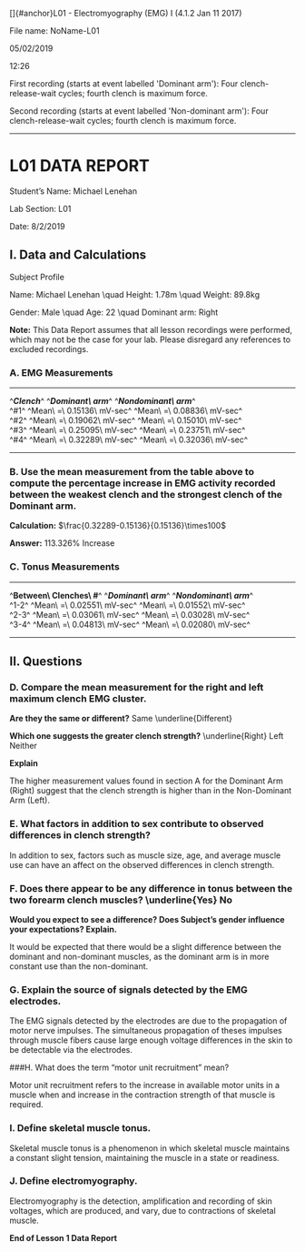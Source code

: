 []{#anchor}L01 - Electromyography (EMG) I (4.1.2 Jan 11 2017)

File name: NoName-L01

05/02/2019

12:26

First recording (starts at event labelled 'Dominant arm'): Four
clench-release-wait cycles; fourth clench is maximum force.

Second recording (starts at event labelled 'Non-dominant arm'): Four
clench-release-wait cycles; fourth clench is maximum force.

----------------------------------------------------------------------------------------------------------------------------------------------------------------------

# L01 DATA REPORT

Student’s Name: Michael Lenehan

Lab Section: L01

Date: 8/2/2019

## I. Data and Calculations

Subject Profile

Name: Michael Lenehan \quad Height: 1.78m \quad Weight: 89.8kg

Gender: Male \quad Age: 22 \quad Dominant arm: Right

**Note:** This Data Report assumes that all lesson recordings were
performed, which may not be the case for your lab. Please disregard any
references to excluded recordings. 

### A. EMG Measurements

  -------------- ---------------------------------------------------------------------------------------------- ----------------------------------------------------------------------------------------------
  ^***Clench***^      ^***Dominant\ arm***^                                                                          ^***Nondominant\ arm***^                                                                      
  ^\#1^          ^Mean\ =\ 0.15136\ mV-sec^                                                                     ^Mean\ =\ 0.08836\ mV-sec^   
  ^\#2^          ^Mean\ =\ 0.19062\ mV-sec^                                                                     ^Mean\ =\ 0.15010\ mV-sec^   
  ^\#3^          ^Mean\ =\ 0.25095\ mV-sec^                                                                     ^Mean\ =\ 0.23751\ mV-sec^   
  ^\#4^          ^Mean\ =\ 0.32289\ mV-sec^                                                                     ^Mean\ =\ 0.32036\ mV-sec^   
  -------------- ---------------------------------------------------------------------------------------------- ----------------------------------------------------------------------------------------------

### B. Use the mean measurement from the table above to compute the percentage increase in EMG activity recorded between the weakest clench and the strongest clench of the Dominant arm.

**Calculation:** $\frac{0.32289-0.15136}{0.15136}\times100$

**Answer:** 113.326% Increase

### C. Tonus Measurements

  ---------------------------------------------------------------------------------------------- ---------------------------------------------------------------------------------------------- -------------------------- ---------------------------- --
  ^**Between\ Clenches\ \#**^                                                                    ^***Dominant\ arm***^                                                                          ^***Nondominant\ arm***^                                
  ^1-2^                                                                                          ^Mean\ =\ 0.02551\ mV-sec^                                                                     ^Mean\ =\ 0.01552\ mV-sec^   
  ^2-3^                                                                                          ^Mean\ =\ 0.03061\ mV-sec^                                                                     ^Mean\ =\ 0.03028\ mV-sec^   
  ^3-4^                                                                                          ^Mean\ =\ 0.04813\ mV-sec^                                                                     ^Mean\ =\ 0.02080\ mV-sec^   
  ---------------------------------------------------------------------------------------------- ---------------------------------------------------------------------------------------------- -------------------------- ---------------------------- --

## II. Questions

### D. Compare the mean measurement for the right and left maximum clench EMG cluster.

**Are they the same or different?** Same \underline{Different}

**Which one suggests the greater clench strength?** \underline{Right} Left Neither

**Explain**

The higher measurement values found in section A for the Dominant Arm (Right)
suggest that the clench strength is higher than in the Non-Dominant Arm (Left).

### E. What factors in addition to sex contribute to observed differences in clench strength?

In addition to sex, factors such as muscle size, age, and average muscle use can
have an affect on the observed differences in clench strength.

### F. Does there appear to be any difference in tonus between the two forearm clench muscles? \underline{Yes} No

**Would you expect to see a difference? Does Subject’s gender influence
your expectations? Explain.**

It would be expected that there would be a slight difference between the
dominant and non-dominant muscles, as the dominant arm is in more constant use
than the non-dominant.

### G. Explain the source of signals detected by the EMG electrodes.

The EMG signals detected by the electrodes are due to the propagation of motor
nerve impulses. The simultaneous propagation of theses impulses through muscle
fibers cause large enough voltage differences in the skin to be detectable via
the electrodes.

###H. What does the term “motor unit recruitment” mean?

Motor unit recruitment refers to the increase in available motor units
in a muscle when and increase in the contraction strength of that muscle
is required.

### I. Define skeletal muscle tonus.

Skeletal muscle tonus is a phenomenon in which skeletal muscle maintains
a constant slight tension, maintaining the muscle in a state or
readiness.

### J. Define electromyography.

Electromyography is the detection, amplification and recording of skin
voltages, which are produced, and vary, due to contractions of skeletal
muscle.

**End of Lesson 1 Data Report**
